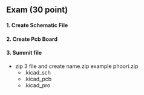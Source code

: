 ## Exam (30 point)
#### 1. Create Schematic File

#### 2. Create Pcb Board

#### 3. Summit file 
- zip 3 file and create name.zip
    example phoori.zip
    - .kicad_sch
    - .kicad_pcb
    - .kicad_pro